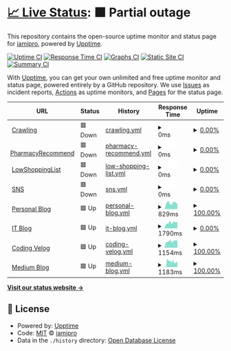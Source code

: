 # [📈 Live Status](https://demo.upptime.js.org): <!--live status--> **🟧 Partial outage**

This repository contains the open-source uptime monitor and status page for [iamipro](https://demo.upptime.js.org), powered by [Upptime](https://github.com/upptime/upptime).

[![Uptime CI](https://github.com/iamipro/monitory/workflows/Uptime%20CI/badge.svg)](https://github.com/iamipro/monitory/actions?query=workflow%3A%22Uptime+CI%22)
[![Response Time CI](https://github.com/iamipro/monitory/workflows/Response%20Time%20CI/badge.svg)](https://github.com/iamipro/monitory/actions?query=workflow%3A%22Response+Time+CI%22)
[![Graphs CI](https://github.com/iamipro/monitory/workflows/Graphs%20CI/badge.svg)](https://github.com/iamipro/monitory/actions?query=workflow%3A%22Graphs+CI%22)
[![Static Site CI](https://github.com/iamipro/monitory/workflows/Static%20Site%20CI/badge.svg)](https://github.com/iamipro/monitory/actions?query=workflow%3A%22Static+Site+CI%22)
[![Summary CI](https://github.com/iamipro/monitory/workflows/Summary%20CI/badge.svg)](https://github.com/iamipro/monitory/actions?query=workflow%3A%22Summary+CI%22)

With [Upptime](https://upptime.js.org), you can get your own unlimited and free uptime monitor and status page, powered entirely by a GitHub repository. We use [Issues](https://github.com/iamipro/monitory/issues) as incident reports, [Actions](https://github.com/iamipro/monitory/actions) as uptime monitors, and [Pages](https://demo.upptime.js.org) for the status page.

<!--start: status pages-->
<!-- This summary is generated by Upptime (https://github.com/upptime/upptime) -->
<!-- Do not edit this manually, your changes will be overwritten -->
<!-- prettier-ignore -->
| URL | Status | History | Response Time | Uptime |
| --- | ------ | ------- | ------------- | ------ |
| <img alt="" src="https://icons.duckduckgo.com/ip3/www.lmshi.site.ico" height="13"> [Crawling](http://www.lmshi.site:5000) | 🟥 Down | [crawling.yml](https://github.com/MyoungSoo7/monitory/commits/HEAD/history/crawling.yml) | <details><summary><img alt="Response time graph" src="./graphs/crawling/response-time-week.png" height="20"> 0ms</summary><br><a href="https://MyoungSoo7.github.io/monitory/history/crawling"><img alt="Response time 1482" src="https://img.shields.io/endpoint?url=https%3A%2F%2Fraw.githubusercontent.com%2FMyoungSoo7%2Fmonitory%2FHEAD%2Fapi%2Fcrawling%2Fresponse-time.json"></a><br><a href="https://MyoungSoo7.github.io/monitory/history/crawling"><img alt="24-hour response time 0" src="https://img.shields.io/endpoint?url=https%3A%2F%2Fraw.githubusercontent.com%2FMyoungSoo7%2Fmonitory%2FHEAD%2Fapi%2Fcrawling%2Fresponse-time-day.json"></a><br><a href="https://MyoungSoo7.github.io/monitory/history/crawling"><img alt="7-day response time 0" src="https://img.shields.io/endpoint?url=https%3A%2F%2Fraw.githubusercontent.com%2FMyoungSoo7%2Fmonitory%2FHEAD%2Fapi%2Fcrawling%2Fresponse-time-week.json"></a><br><a href="https://MyoungSoo7.github.io/monitory/history/crawling"><img alt="30-day response time 0" src="https://img.shields.io/endpoint?url=https%3A%2F%2Fraw.githubusercontent.com%2FMyoungSoo7%2Fmonitory%2FHEAD%2Fapi%2Fcrawling%2Fresponse-time-month.json"></a><br><a href="https://MyoungSoo7.github.io/monitory/history/crawling"><img alt="1-year response time 1513" src="https://img.shields.io/endpoint?url=https%3A%2F%2Fraw.githubusercontent.com%2FMyoungSoo7%2Fmonitory%2FHEAD%2Fapi%2Fcrawling%2Fresponse-time-year.json"></a></details> | <details><summary><a href="https://MyoungSoo7.github.io/monitory/history/crawling">0.00%</a></summary><a href="https://MyoungSoo7.github.io/monitory/history/crawling"><img alt="All-time uptime 54.22%" src="https://img.shields.io/endpoint?url=https%3A%2F%2Fraw.githubusercontent.com%2FMyoungSoo7%2Fmonitory%2FHEAD%2Fapi%2Fcrawling%2Fuptime.json"></a><br><a href="https://MyoungSoo7.github.io/monitory/history/crawling"><img alt="24-hour uptime 0.00%" src="https://img.shields.io/endpoint?url=https%3A%2F%2Fraw.githubusercontent.com%2FMyoungSoo7%2Fmonitory%2FHEAD%2Fapi%2Fcrawling%2Fuptime-day.json"></a><br><a href="https://MyoungSoo7.github.io/monitory/history/crawling"><img alt="7-day uptime 0.00%" src="https://img.shields.io/endpoint?url=https%3A%2F%2Fraw.githubusercontent.com%2FMyoungSoo7%2Fmonitory%2FHEAD%2Fapi%2Fcrawling%2Fuptime-week.json"></a><br><a href="https://MyoungSoo7.github.io/monitory/history/crawling"><img alt="30-day uptime 0.00%" src="https://img.shields.io/endpoint?url=https%3A%2F%2Fraw.githubusercontent.com%2FMyoungSoo7%2Fmonitory%2FHEAD%2Fapi%2Fcrawling%2Fuptime-month.json"></a><br><a href="https://MyoungSoo7.github.io/monitory/history/crawling"><img alt="1-year uptime 47.70%" src="https://img.shields.io/endpoint?url=https%3A%2F%2Fraw.githubusercontent.com%2FMyoungSoo7%2Fmonitory%2FHEAD%2Fapi%2Fcrawling%2Fuptime-year.json"></a></details>
| <img alt="" src="https://icons.duckduckgo.com/ip3/www.lmshi.site.ico" height="13"> [PharmacyRecommend](http://www.lmshi.site:8081) | 🟥 Down | [pharmacy-recommend.yml](https://github.com/MyoungSoo7/monitory/commits/HEAD/history/pharmacy-recommend.yml) | <details><summary><img alt="Response time graph" src="./graphs/pharmacy-recommend/response-time-week.png" height="20"> 0ms</summary><br><a href="https://MyoungSoo7.github.io/monitory/history/pharmacy-recommend"><img alt="Response time 696" src="https://img.shields.io/endpoint?url=https%3A%2F%2Fraw.githubusercontent.com%2FMyoungSoo7%2Fmonitory%2FHEAD%2Fapi%2Fpharmacy-recommend%2Fresponse-time.json"></a><br><a href="https://MyoungSoo7.github.io/monitory/history/pharmacy-recommend"><img alt="24-hour response time 0" src="https://img.shields.io/endpoint?url=https%3A%2F%2Fraw.githubusercontent.com%2FMyoungSoo7%2Fmonitory%2FHEAD%2Fapi%2Fpharmacy-recommend%2Fresponse-time-day.json"></a><br><a href="https://MyoungSoo7.github.io/monitory/history/pharmacy-recommend"><img alt="7-day response time 0" src="https://img.shields.io/endpoint?url=https%3A%2F%2Fraw.githubusercontent.com%2FMyoungSoo7%2Fmonitory%2FHEAD%2Fapi%2Fpharmacy-recommend%2Fresponse-time-week.json"></a><br><a href="https://MyoungSoo7.github.io/monitory/history/pharmacy-recommend"><img alt="30-day response time 799" src="https://img.shields.io/endpoint?url=https%3A%2F%2Fraw.githubusercontent.com%2FMyoungSoo7%2Fmonitory%2FHEAD%2Fapi%2Fpharmacy-recommend%2Fresponse-time-month.json"></a><br><a href="https://MyoungSoo7.github.io/monitory/history/pharmacy-recommend"><img alt="1-year response time 710" src="https://img.shields.io/endpoint?url=https%3A%2F%2Fraw.githubusercontent.com%2FMyoungSoo7%2Fmonitory%2FHEAD%2Fapi%2Fpharmacy-recommend%2Fresponse-time-year.json"></a></details> | <details><summary><a href="https://MyoungSoo7.github.io/monitory/history/pharmacy-recommend">0.00%</a></summary><a href="https://MyoungSoo7.github.io/monitory/history/pharmacy-recommend"><img alt="All-time uptime 61.66%" src="https://img.shields.io/endpoint?url=https%3A%2F%2Fraw.githubusercontent.com%2FMyoungSoo7%2Fmonitory%2FHEAD%2Fapi%2Fpharmacy-recommend%2Fuptime.json"></a><br><a href="https://MyoungSoo7.github.io/monitory/history/pharmacy-recommend"><img alt="24-hour uptime 0.00%" src="https://img.shields.io/endpoint?url=https%3A%2F%2Fraw.githubusercontent.com%2FMyoungSoo7%2Fmonitory%2FHEAD%2Fapi%2Fpharmacy-recommend%2Fuptime-day.json"></a><br><a href="https://MyoungSoo7.github.io/monitory/history/pharmacy-recommend"><img alt="7-day uptime 0.00%" src="https://img.shields.io/endpoint?url=https%3A%2F%2Fraw.githubusercontent.com%2FMyoungSoo7%2Fmonitory%2FHEAD%2Fapi%2Fpharmacy-recommend%2Fuptime-week.json"></a><br><a href="https://MyoungSoo7.github.io/monitory/history/pharmacy-recommend"><img alt="30-day uptime 52.63%" src="https://img.shields.io/endpoint?url=https%3A%2F%2Fraw.githubusercontent.com%2FMyoungSoo7%2Fmonitory%2FHEAD%2Fapi%2Fpharmacy-recommend%2Fuptime-month.json"></a><br><a href="https://MyoungSoo7.github.io/monitory/history/pharmacy-recommend"><img alt="1-year uptime 60.09%" src="https://img.shields.io/endpoint?url=https%3A%2F%2Fraw.githubusercontent.com%2FMyoungSoo7%2Fmonitory%2FHEAD%2Fapi%2Fpharmacy-recommend%2Fuptime-year.json"></a></details>
| <img alt="" src="https://icons.duckduckgo.com/ip3/www.lmshi.site.ico" height="13"> [LowShoppingList](http://www.lmshi.site:8083) | 🟥 Down | [low-shopping-list.yml](https://github.com/MyoungSoo7/monitory/commits/HEAD/history/low-shopping-list.yml) | <details><summary><img alt="Response time graph" src="./graphs/low-shopping-list/response-time-week.png" height="20"> 0ms</summary><br><a href="https://MyoungSoo7.github.io/monitory/history/low-shopping-list"><img alt="Response time 918" src="https://img.shields.io/endpoint?url=https%3A%2F%2Fraw.githubusercontent.com%2FMyoungSoo7%2Fmonitory%2FHEAD%2Fapi%2Flow-shopping-list%2Fresponse-time.json"></a><br><a href="https://MyoungSoo7.github.io/monitory/history/low-shopping-list"><img alt="24-hour response time 0" src="https://img.shields.io/endpoint?url=https%3A%2F%2Fraw.githubusercontent.com%2FMyoungSoo7%2Fmonitory%2FHEAD%2Fapi%2Flow-shopping-list%2Fresponse-time-day.json"></a><br><a href="https://MyoungSoo7.github.io/monitory/history/low-shopping-list"><img alt="7-day response time 0" src="https://img.shields.io/endpoint?url=https%3A%2F%2Fraw.githubusercontent.com%2FMyoungSoo7%2Fmonitory%2FHEAD%2Fapi%2Flow-shopping-list%2Fresponse-time-week.json"></a><br><a href="https://MyoungSoo7.github.io/monitory/history/low-shopping-list"><img alt="30-day response time 988" src="https://img.shields.io/endpoint?url=https%3A%2F%2Fraw.githubusercontent.com%2FMyoungSoo7%2Fmonitory%2FHEAD%2Fapi%2Flow-shopping-list%2Fresponse-time-month.json"></a><br><a href="https://MyoungSoo7.github.io/monitory/history/low-shopping-list"><img alt="1-year response time 913" src="https://img.shields.io/endpoint?url=https%3A%2F%2Fraw.githubusercontent.com%2FMyoungSoo7%2Fmonitory%2FHEAD%2Fapi%2Flow-shopping-list%2Fresponse-time-year.json"></a></details> | <details><summary><a href="https://MyoungSoo7.github.io/monitory/history/low-shopping-list">0.00%</a></summary><a href="https://MyoungSoo7.github.io/monitory/history/low-shopping-list"><img alt="All-time uptime 31.42%" src="https://img.shields.io/endpoint?url=https%3A%2F%2Fraw.githubusercontent.com%2FMyoungSoo7%2Fmonitory%2FHEAD%2Fapi%2Flow-shopping-list%2Fuptime.json"></a><br><a href="https://MyoungSoo7.github.io/monitory/history/low-shopping-list"><img alt="24-hour uptime 0.00%" src="https://img.shields.io/endpoint?url=https%3A%2F%2Fraw.githubusercontent.com%2FMyoungSoo7%2Fmonitory%2FHEAD%2Fapi%2Flow-shopping-list%2Fuptime-day.json"></a><br><a href="https://MyoungSoo7.github.io/monitory/history/low-shopping-list"><img alt="7-day uptime 0.00%" src="https://img.shields.io/endpoint?url=https%3A%2F%2Fraw.githubusercontent.com%2FMyoungSoo7%2Fmonitory%2FHEAD%2Fapi%2Flow-shopping-list%2Fuptime-week.json"></a><br><a href="https://MyoungSoo7.github.io/monitory/history/low-shopping-list"><img alt="30-day uptime 52.63%" src="https://img.shields.io/endpoint?url=https%3A%2F%2Fraw.githubusercontent.com%2FMyoungSoo7%2Fmonitory%2FHEAD%2Fapi%2Flow-shopping-list%2Fuptime-month.json"></a><br><a href="https://MyoungSoo7.github.io/monitory/history/low-shopping-list"><img alt="1-year uptime 60.08%" src="https://img.shields.io/endpoint?url=https%3A%2F%2Fraw.githubusercontent.com%2FMyoungSoo7%2Fmonitory%2FHEAD%2Fapi%2Flow-shopping-list%2Fuptime-year.json"></a></details>
| <img alt="" src="https://icons.duckduckgo.com/ip3/www.lmshi.site.ico" height="13"> [SNS](http://www.lmshi.site:8087) | 🟥 Down | [sns.yml](https://github.com/MyoungSoo7/monitory/commits/HEAD/history/sns.yml) | <details><summary><img alt="Response time graph" src="./graphs/sns/response-time-week.png" height="20"> 0ms</summary><br><a href="https://MyoungSoo7.github.io/monitory/history/sns"><img alt="Response time 658" src="https://img.shields.io/endpoint?url=https%3A%2F%2Fraw.githubusercontent.com%2FMyoungSoo7%2Fmonitory%2FHEAD%2Fapi%2Fsns%2Fresponse-time.json"></a><br><a href="https://MyoungSoo7.github.io/monitory/history/sns"><img alt="24-hour response time 0" src="https://img.shields.io/endpoint?url=https%3A%2F%2Fraw.githubusercontent.com%2FMyoungSoo7%2Fmonitory%2FHEAD%2Fapi%2Fsns%2Fresponse-time-day.json"></a><br><a href="https://MyoungSoo7.github.io/monitory/history/sns"><img alt="7-day response time 0" src="https://img.shields.io/endpoint?url=https%3A%2F%2Fraw.githubusercontent.com%2FMyoungSoo7%2Fmonitory%2FHEAD%2Fapi%2Fsns%2Fresponse-time-week.json"></a><br><a href="https://MyoungSoo7.github.io/monitory/history/sns"><img alt="30-day response time 669" src="https://img.shields.io/endpoint?url=https%3A%2F%2Fraw.githubusercontent.com%2FMyoungSoo7%2Fmonitory%2FHEAD%2Fapi%2Fsns%2Fresponse-time-month.json"></a><br><a href="https://MyoungSoo7.github.io/monitory/history/sns"><img alt="1-year response time 658" src="https://img.shields.io/endpoint?url=https%3A%2F%2Fraw.githubusercontent.com%2FMyoungSoo7%2Fmonitory%2FHEAD%2Fapi%2Fsns%2Fresponse-time-year.json"></a></details> | <details><summary><a href="https://MyoungSoo7.github.io/monitory/history/sns">0.00%</a></summary><a href="https://MyoungSoo7.github.io/monitory/history/sns"><img alt="All-time uptime 55.69%" src="https://img.shields.io/endpoint?url=https%3A%2F%2Fraw.githubusercontent.com%2FMyoungSoo7%2Fmonitory%2FHEAD%2Fapi%2Fsns%2Fuptime.json"></a><br><a href="https://MyoungSoo7.github.io/monitory/history/sns"><img alt="24-hour uptime 0.00%" src="https://img.shields.io/endpoint?url=https%3A%2F%2Fraw.githubusercontent.com%2FMyoungSoo7%2Fmonitory%2FHEAD%2Fapi%2Fsns%2Fuptime-day.json"></a><br><a href="https://MyoungSoo7.github.io/monitory/history/sns"><img alt="7-day uptime 0.00%" src="https://img.shields.io/endpoint?url=https%3A%2F%2Fraw.githubusercontent.com%2FMyoungSoo7%2Fmonitory%2FHEAD%2Fapi%2Fsns%2Fuptime-week.json"></a><br><a href="https://MyoungSoo7.github.io/monitory/history/sns"><img alt="30-day uptime 52.63%" src="https://img.shields.io/endpoint?url=https%3A%2F%2Fraw.githubusercontent.com%2FMyoungSoo7%2Fmonitory%2FHEAD%2Fapi%2Fsns%2Fuptime-month.json"></a><br><a href="https://MyoungSoo7.github.io/monitory/history/sns"><img alt="1-year uptime 55.69%" src="https://img.shields.io/endpoint?url=https%3A%2F%2Fraw.githubusercontent.com%2FMyoungSoo7%2Fmonitory%2FHEAD%2Fapi%2Fsns%2Fuptime-year.json"></a></details>
| <img alt="" src="https://icons.duckduckgo.com/ip3/blog.naver.com.ico" height="13"> [Personal Blog](https://blog.naver.com/iamipro) | 🟩 Up | [personal-blog.yml](https://github.com/MyoungSoo7/monitory/commits/HEAD/history/personal-blog.yml) | <details><summary><img alt="Response time graph" src="./graphs/personal-blog/response-time-week.png" height="20"> 829ms</summary><br><a href="https://MyoungSoo7.github.io/monitory/history/personal-blog"><img alt="Response time 791" src="https://img.shields.io/endpoint?url=https%3A%2F%2Fraw.githubusercontent.com%2FMyoungSoo7%2Fmonitory%2FHEAD%2Fapi%2Fpersonal-blog%2Fresponse-time.json"></a><br><a href="https://MyoungSoo7.github.io/monitory/history/personal-blog"><img alt="24-hour response time 827" src="https://img.shields.io/endpoint?url=https%3A%2F%2Fraw.githubusercontent.com%2FMyoungSoo7%2Fmonitory%2FHEAD%2Fapi%2Fpersonal-blog%2Fresponse-time-day.json"></a><br><a href="https://MyoungSoo7.github.io/monitory/history/personal-blog"><img alt="7-day response time 829" src="https://img.shields.io/endpoint?url=https%3A%2F%2Fraw.githubusercontent.com%2FMyoungSoo7%2Fmonitory%2FHEAD%2Fapi%2Fpersonal-blog%2Fresponse-time-week.json"></a><br><a href="https://MyoungSoo7.github.io/monitory/history/personal-blog"><img alt="30-day response time 880" src="https://img.shields.io/endpoint?url=https%3A%2F%2Fraw.githubusercontent.com%2FMyoungSoo7%2Fmonitory%2FHEAD%2Fapi%2Fpersonal-blog%2Fresponse-time-month.json"></a><br><a href="https://MyoungSoo7.github.io/monitory/history/personal-blog"><img alt="1-year response time 803" src="https://img.shields.io/endpoint?url=https%3A%2F%2Fraw.githubusercontent.com%2FMyoungSoo7%2Fmonitory%2FHEAD%2Fapi%2Fpersonal-blog%2Fresponse-time-year.json"></a></details> | <details><summary><a href="https://MyoungSoo7.github.io/monitory/history/personal-blog">100.00%</a></summary><a href="https://MyoungSoo7.github.io/monitory/history/personal-blog"><img alt="All-time uptime 100.00%" src="https://img.shields.io/endpoint?url=https%3A%2F%2Fraw.githubusercontent.com%2FMyoungSoo7%2Fmonitory%2FHEAD%2Fapi%2Fpersonal-blog%2Fuptime.json"></a><br><a href="https://MyoungSoo7.github.io/monitory/history/personal-blog"><img alt="24-hour uptime 100.00%" src="https://img.shields.io/endpoint?url=https%3A%2F%2Fraw.githubusercontent.com%2FMyoungSoo7%2Fmonitory%2FHEAD%2Fapi%2Fpersonal-blog%2Fuptime-day.json"></a><br><a href="https://MyoungSoo7.github.io/monitory/history/personal-blog"><img alt="7-day uptime 100.00%" src="https://img.shields.io/endpoint?url=https%3A%2F%2Fraw.githubusercontent.com%2FMyoungSoo7%2Fmonitory%2FHEAD%2Fapi%2Fpersonal-blog%2Fuptime-week.json"></a><br><a href="https://MyoungSoo7.github.io/monitory/history/personal-blog"><img alt="30-day uptime 100.00%" src="https://img.shields.io/endpoint?url=https%3A%2F%2Fraw.githubusercontent.com%2FMyoungSoo7%2Fmonitory%2FHEAD%2Fapi%2Fpersonal-blog%2Fuptime-month.json"></a><br><a href="https://MyoungSoo7.github.io/monitory/history/personal-blog"><img alt="1-year uptime 100.00%" src="https://img.shields.io/endpoint?url=https%3A%2F%2Fraw.githubusercontent.com%2FMyoungSoo7%2Fmonitory%2FHEAD%2Fapi%2Fpersonal-blog%2Fuptime-year.json"></a></details>
| <img alt="" src="https://icons.duckduckgo.com/ip3/iamipro.tistory.com.ico" height="13"> [IT Blog](https://iamipro.tistory.com) | 🟩 Up | [it-blog.yml](https://github.com/MyoungSoo7/monitory/commits/HEAD/history/it-blog.yml) | <details><summary><img alt="Response time graph" src="./graphs/it-blog/response-time-week.png" height="20"> 1790ms</summary><br><a href="https://MyoungSoo7.github.io/monitory/history/it-blog"><img alt="Response time 1800" src="https://img.shields.io/endpoint?url=https%3A%2F%2Fraw.githubusercontent.com%2FMyoungSoo7%2Fmonitory%2FHEAD%2Fapi%2Fit-blog%2Fresponse-time.json"></a><br><a href="https://MyoungSoo7.github.io/monitory/history/it-blog"><img alt="24-hour response time 2237" src="https://img.shields.io/endpoint?url=https%3A%2F%2Fraw.githubusercontent.com%2FMyoungSoo7%2Fmonitory%2FHEAD%2Fapi%2Fit-blog%2Fresponse-time-day.json"></a><br><a href="https://MyoungSoo7.github.io/monitory/history/it-blog"><img alt="7-day response time 1790" src="https://img.shields.io/endpoint?url=https%3A%2F%2Fraw.githubusercontent.com%2FMyoungSoo7%2Fmonitory%2FHEAD%2Fapi%2Fit-blog%2Fresponse-time-week.json"></a><br><a href="https://MyoungSoo7.github.io/monitory/history/it-blog"><img alt="30-day response time 1821" src="https://img.shields.io/endpoint?url=https%3A%2F%2Fraw.githubusercontent.com%2FMyoungSoo7%2Fmonitory%2FHEAD%2Fapi%2Fit-blog%2Fresponse-time-month.json"></a><br><a href="https://MyoungSoo7.github.io/monitory/history/it-blog"><img alt="1-year response time 1788" src="https://img.shields.io/endpoint?url=https%3A%2F%2Fraw.githubusercontent.com%2FMyoungSoo7%2Fmonitory%2FHEAD%2Fapi%2Fit-blog%2Fresponse-time-year.json"></a></details> | <details><summary><a href="https://MyoungSoo7.github.io/monitory/history/it-blog">0.00%</a></summary><a href="https://MyoungSoo7.github.io/monitory/history/it-blog"><img alt="All-time uptime 80.50%" src="https://img.shields.io/endpoint?url=https%3A%2F%2Fraw.githubusercontent.com%2FMyoungSoo7%2Fmonitory%2FHEAD%2Fapi%2Fit-blog%2Fuptime.json"></a><br><a href="https://MyoungSoo7.github.io/monitory/history/it-blog"><img alt="24-hour uptime 0.00%" src="https://img.shields.io/endpoint?url=https%3A%2F%2Fraw.githubusercontent.com%2FMyoungSoo7%2Fmonitory%2FHEAD%2Fapi%2Fit-blog%2Fuptime-day.json"></a><br><a href="https://MyoungSoo7.github.io/monitory/history/it-blog"><img alt="7-day uptime 0.00%" src="https://img.shields.io/endpoint?url=https%3A%2F%2Fraw.githubusercontent.com%2FMyoungSoo7%2Fmonitory%2FHEAD%2Fapi%2Fit-blog%2Fuptime-week.json"></a><br><a href="https://MyoungSoo7.github.io/monitory/history/it-blog"><img alt="30-day uptime 0.00%" src="https://img.shields.io/endpoint?url=https%3A%2F%2Fraw.githubusercontent.com%2FMyoungSoo7%2Fmonitory%2FHEAD%2Fapi%2Fit-blog%2Fuptime-month.json"></a><br><a href="https://MyoungSoo7.github.io/monitory/history/it-blog"><img alt="1-year uptime 75.62%" src="https://img.shields.io/endpoint?url=https%3A%2F%2Fraw.githubusercontent.com%2FMyoungSoo7%2Fmonitory%2FHEAD%2Fapi%2Fit-blog%2Fuptime-year.json"></a></details>
| <img alt="" src="https://icons.duckduckgo.com/ip3/velog.io.ico" height="13"> [Coding Velog](https://velog.io/@iamipro/posts) | 🟩 Up | [coding-velog.yml](https://github.com/MyoungSoo7/monitory/commits/HEAD/history/coding-velog.yml) | <details><summary><img alt="Response time graph" src="./graphs/coding-velog/response-time-week.png" height="20"> 1154ms</summary><br><a href="https://MyoungSoo7.github.io/monitory/history/coding-velog"><img alt="Response time 1301" src="https://img.shields.io/endpoint?url=https%3A%2F%2Fraw.githubusercontent.com%2FMyoungSoo7%2Fmonitory%2FHEAD%2Fapi%2Fcoding-velog%2Fresponse-time.json"></a><br><a href="https://MyoungSoo7.github.io/monitory/history/coding-velog"><img alt="24-hour response time 1695" src="https://img.shields.io/endpoint?url=https%3A%2F%2Fraw.githubusercontent.com%2FMyoungSoo7%2Fmonitory%2FHEAD%2Fapi%2Fcoding-velog%2Fresponse-time-day.json"></a><br><a href="https://MyoungSoo7.github.io/monitory/history/coding-velog"><img alt="7-day response time 1154" src="https://img.shields.io/endpoint?url=https%3A%2F%2Fraw.githubusercontent.com%2FMyoungSoo7%2Fmonitory%2FHEAD%2Fapi%2Fcoding-velog%2Fresponse-time-week.json"></a><br><a href="https://MyoungSoo7.github.io/monitory/history/coding-velog"><img alt="30-day response time 1380" src="https://img.shields.io/endpoint?url=https%3A%2F%2Fraw.githubusercontent.com%2FMyoungSoo7%2Fmonitory%2FHEAD%2Fapi%2Fcoding-velog%2Fresponse-time-month.json"></a><br><a href="https://MyoungSoo7.github.io/monitory/history/coding-velog"><img alt="1-year response time 1327" src="https://img.shields.io/endpoint?url=https%3A%2F%2Fraw.githubusercontent.com%2FMyoungSoo7%2Fmonitory%2FHEAD%2Fapi%2Fcoding-velog%2Fresponse-time-year.json"></a></details> | <details><summary><a href="https://MyoungSoo7.github.io/monitory/history/coding-velog">100.00%</a></summary><a href="https://MyoungSoo7.github.io/monitory/history/coding-velog"><img alt="All-time uptime 99.94%" src="https://img.shields.io/endpoint?url=https%3A%2F%2Fraw.githubusercontent.com%2FMyoungSoo7%2Fmonitory%2FHEAD%2Fapi%2Fcoding-velog%2Fuptime.json"></a><br><a href="https://MyoungSoo7.github.io/monitory/history/coding-velog"><img alt="24-hour uptime 100.00%" src="https://img.shields.io/endpoint?url=https%3A%2F%2Fraw.githubusercontent.com%2FMyoungSoo7%2Fmonitory%2FHEAD%2Fapi%2Fcoding-velog%2Fuptime-day.json"></a><br><a href="https://MyoungSoo7.github.io/monitory/history/coding-velog"><img alt="7-day uptime 100.00%" src="https://img.shields.io/endpoint?url=https%3A%2F%2Fraw.githubusercontent.com%2FMyoungSoo7%2Fmonitory%2FHEAD%2Fapi%2Fcoding-velog%2Fuptime-week.json"></a><br><a href="https://MyoungSoo7.github.io/monitory/history/coding-velog"><img alt="30-day uptime 100.00%" src="https://img.shields.io/endpoint?url=https%3A%2F%2Fraw.githubusercontent.com%2FMyoungSoo7%2Fmonitory%2FHEAD%2Fapi%2Fcoding-velog%2Fuptime-month.json"></a><br><a href="https://MyoungSoo7.github.io/monitory/history/coding-velog"><img alt="1-year uptime 99.92%" src="https://img.shields.io/endpoint?url=https%3A%2F%2Fraw.githubusercontent.com%2FMyoungSoo7%2Fmonitory%2FHEAD%2Fapi%2Fcoding-velog%2Fuptime-year.json"></a></details>
| <img alt="" src="https://icons.duckduckgo.com/ip3/medium.com.ico" height="13"> [Medium Blog](https://medium.com/@jinsim37) | 🟩 Up | [medium-blog.yml](https://github.com/MyoungSoo7/monitory/commits/HEAD/history/medium-blog.yml) | <details><summary><img alt="Response time graph" src="./graphs/medium-blog/response-time-week.png" height="20"> 1183ms</summary><br><a href="https://MyoungSoo7.github.io/monitory/history/medium-blog"><img alt="Response time 804" src="https://img.shields.io/endpoint?url=https%3A%2F%2Fraw.githubusercontent.com%2FMyoungSoo7%2Fmonitory%2FHEAD%2Fapi%2Fmedium-blog%2Fresponse-time.json"></a><br><a href="https://MyoungSoo7.github.io/monitory/history/medium-blog"><img alt="24-hour response time 1125" src="https://img.shields.io/endpoint?url=https%3A%2F%2Fraw.githubusercontent.com%2FMyoungSoo7%2Fmonitory%2FHEAD%2Fapi%2Fmedium-blog%2Fresponse-time-day.json"></a><br><a href="https://MyoungSoo7.github.io/monitory/history/medium-blog"><img alt="7-day response time 1183" src="https://img.shields.io/endpoint?url=https%3A%2F%2Fraw.githubusercontent.com%2FMyoungSoo7%2Fmonitory%2FHEAD%2Fapi%2Fmedium-blog%2Fresponse-time-week.json"></a><br><a href="https://MyoungSoo7.github.io/monitory/history/medium-blog"><img alt="30-day response time 1165" src="https://img.shields.io/endpoint?url=https%3A%2F%2Fraw.githubusercontent.com%2FMyoungSoo7%2Fmonitory%2FHEAD%2Fapi%2Fmedium-blog%2Fresponse-time-month.json"></a><br><a href="https://MyoungSoo7.github.io/monitory/history/medium-blog"><img alt="1-year response time 804" src="https://img.shields.io/endpoint?url=https%3A%2F%2Fraw.githubusercontent.com%2FMyoungSoo7%2Fmonitory%2FHEAD%2Fapi%2Fmedium-blog%2Fresponse-time-year.json"></a></details> | <details><summary><a href="https://MyoungSoo7.github.io/monitory/history/medium-blog">100.00%</a></summary><a href="https://MyoungSoo7.github.io/monitory/history/medium-blog"><img alt="All-time uptime 98.21%" src="https://img.shields.io/endpoint?url=https%3A%2F%2Fraw.githubusercontent.com%2FMyoungSoo7%2Fmonitory%2FHEAD%2Fapi%2Fmedium-blog%2Fuptime.json"></a><br><a href="https://MyoungSoo7.github.io/monitory/history/medium-blog"><img alt="24-hour uptime 100.00%" src="https://img.shields.io/endpoint?url=https%3A%2F%2Fraw.githubusercontent.com%2FMyoungSoo7%2Fmonitory%2FHEAD%2Fapi%2Fmedium-blog%2Fuptime-day.json"></a><br><a href="https://MyoungSoo7.github.io/monitory/history/medium-blog"><img alt="7-day uptime 100.00%" src="https://img.shields.io/endpoint?url=https%3A%2F%2Fraw.githubusercontent.com%2FMyoungSoo7%2Fmonitory%2FHEAD%2Fapi%2Fmedium-blog%2Fuptime-week.json"></a><br><a href="https://MyoungSoo7.github.io/monitory/history/medium-blog"><img alt="30-day uptime 99.90%" src="https://img.shields.io/endpoint?url=https%3A%2F%2Fraw.githubusercontent.com%2FMyoungSoo7%2Fmonitory%2FHEAD%2Fapi%2Fmedium-blog%2Fuptime-month.json"></a><br><a href="https://MyoungSoo7.github.io/monitory/history/medium-blog"><img alt="1-year uptime 98.21%" src="https://img.shields.io/endpoint?url=https%3A%2F%2Fraw.githubusercontent.com%2FMyoungSoo7%2Fmonitory%2FHEAD%2Fapi%2Fmedium-blog%2Fuptime-year.json"></a></details>

<!--end: status pages-->

[**Visit our status website →**](https://demo.upptime.js.org)

## 📄 License

- Powered by: [Upptime](https://github.com/upptime/upptime)
- Code: [MIT](./LICENSE) © [iamipro](https://demo.upptime.js.org)
- Data in the `./history` directory: [Open Database License](https://opendatacommons.org/licenses/odbl/1-0/)
